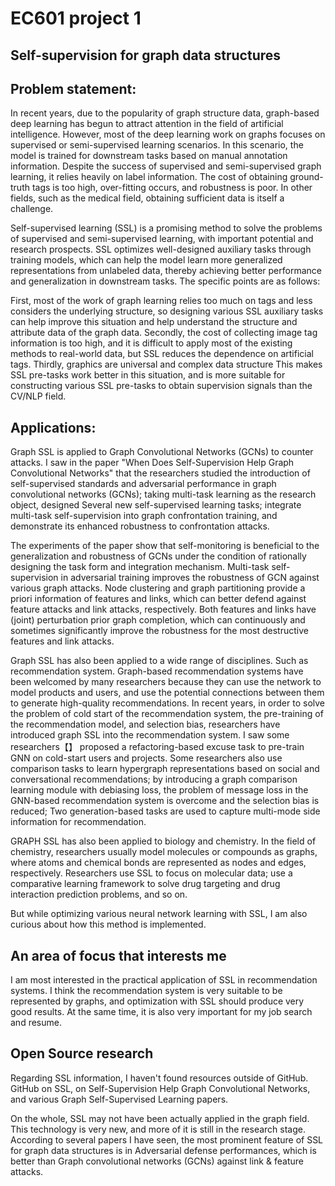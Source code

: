 # EC601 project 1

## Self-supervision for graph data structures

## Problem statement:

In recent years, due to the popularity of graph structure data, graph-based deep learning has begun to attract attention in the field of artificial intelligence. However, most of the deep learning work on graphs focuses on supervised or semi-supervised learning scenarios. In this scenario, the model is trained for downstream tasks based on manual annotation information. Despite the success of supervised and semi-supervised graph learning, it relies heavily on label information. The cost of obtaining ground-truth tags is too high, over-fitting occurs, and robustness is poor. In other fields, such as the medical field, obtaining sufficient data is itself a challenge.

Self-supervised learning (SSL) is a promising method to solve the problems of supervised and semi-supervised learning, with important potential and research prospects. SSL optimizes well-designed auxiliary tasks through training models, which can help the model learn more generalized representations from unlabeled data, thereby achieving better performance and generalization in downstream tasks. The specific points are as follows: 

First, most of the work of graph learning relies too much on tags and less considers the underlying structure, so designing various SSL auxiliary tasks can help improve this situation and help understand the structure and attribute data of the graph data. Secondly, the cost of collecting image tag information is too high, and it is difficult to apply most of the existing methods to real-world data, but SSL reduces the dependence on artificial tags. Thirdly, graphics are universal and complex data structure This makes SSL pre-tasks work better in this situation, and is more suitable for constructing various SSL pre-tasks to obtain supervision signals than the CV/NLP field.

## Applications:

Graph SSL is applied to Graph Convolutional Networks (GCNs) to counter attacks. I saw in the paper "When Does Self-Supervision Help Graph Convolutional Networks" that the researchers studied the introduction of self-supervised standards and adversarial performance in graph convolutional networks (GCNs); taking multi-task learning as the research object, designed Several new self-supervised learning tasks; integrate multi-task self-supervision into graph confrontation training, and demonstrate its enhanced robustness to confrontation attacks. 

The experiments of the paper show that self-monitoring is beneficial to the generalization and robustness of GCNs under the condition of rationally designing the task form and integration mechanism. Multi-task self-supervision in adversarial training improves the robustness of GCN against various graph attacks. Node clustering and graph partitioning provide a priori information of features and links, which can better defend against feature attacks and link attacks, respectively. Both features and links have (joint) perturbation prior graph completion, which can continuously and sometimes significantly improve the robustness for the most destructive features and link attacks.

Graph SSL has also been applied to a wide range of disciplines. Such as recommendation system. Graph-based recommendation systems have been welcomed by many researchers because they can use the network to model products and users, and use the potential connections between them to generate high-quality recommendations. In recent years, in order to solve the problem of cold start of the recommendation system, the pre-training of the recommendation model, and selection bias, researchers have introduced graph SSL into the recommendation system. I saw some researchers【】 proposed a refactoring-based excuse task to pre-train GNN on cold-start users and projects. Some researchers also use comparison tasks to learn hypergraph representations based on social and conversational recommendations; by introducing a graph comparison learning module with debiasing loss, the problem of message loss in the GNN-based recommendation system is overcome and the selection bias is reduced; Two generation-based tasks are used to capture multi-mode side information for recommendation.

GRAPH SSL has also been applied to biology and chemistry. In the field of chemistry, researchers usually model molecules or compounds as graphs, where atoms and chemical bonds are represented as nodes and edges, respectively. Researchers use SSL to focus on molecular data; use a comparative learning framework to solve drug targeting and drug interaction prediction problems, and so on.

But while optimizing various neural network learning with SSL, I am also curious about how this method is implemented.

## An area of focus that interests me

I am most interested in the practical application of SSL in recommendation systems. I think the recommendation system is very suitable to be represented by graphs, and optimization with SSL should produce very good results. At the same time, it is also very important for my job search and resume.

## Open Source research

Regarding SSL information, I haven't found resources outside of GitHub. GitHub on SSL, on Self-Supervision Help Graph Convolutional Networks, and various Graph Self-Supervised Learning papers.

On the whole, SSL may not have been actually applied in the graph field. This technology is very new, and more of it is still in the research stage. According to several papers I have seen, the most prominent feature of SSL for graph data structures is in Adversarial defense performances, which is better than Graph convolutional networks (GCNs) against link & feature attacks.


